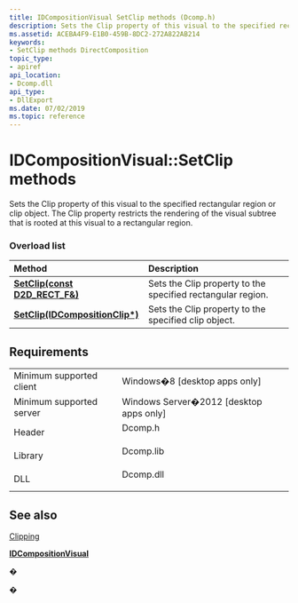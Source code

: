```yaml
---
title: IDCompositionVisual SetClip methods (Dcomp.h)
description: Sets the Clip property of this visual to the specified rectangular region or clip object.
ms.assetid: ACEBA4F9-E1B0-459B-8DC2-272A822AB214
keywords:
- SetClip methods DirectComposition
topic_type:
- apiref
api_location:
- Dcomp.dll
api_type:
- DllExport
ms.date: 07/02/2019
ms.topic: reference
---
```


# IDCompositionVisual::SetClip methods

Sets the Clip property of this visual to the specified rectangular region or clip object. The Clip property restricts the rendering of the visual subtree that is rooted at this visual to a rectangular region.

### Overload list



| Method                                                                                | Description                                                            |
|:--------------------------------------------------------------------------------------|:-----------------------------------------------------------------------|
| [**SetClip(const D2D\_RECT\_F&)**](https://msdn.microsoft.com/library/Hh449151(v=VS.85).aspx) | Sets the Clip property to the specified rectangular region.<br/> |
| [**SetClip(IDCompositionClip\*)**](https://msdn.microsoft.com/library/Hh449153(v=VS.85).aspx) | Sets the Clip property to the specified clip object.<br/>        |



## Requirements



|                                     |                                                                                      |
|-------------------------------------|--------------------------------------------------------------------------------------|
| Minimum supported client<br/> | Windows�8 \[desktop apps only\]<br/>                                           |
| Minimum supported server<br/> | Windows Server�2012 \[desktop apps only\]<br/>                                 |
| Header<br/>                   | <dl> <dt>Dcomp.h</dt> </dl>   |
| Library<br/>                  | <dl> <dt>Dcomp.lib</dt> </dl> |
| DLL<br/>                      | <dl> <dt>Dcomp.dll</dt> </dl> |



## See also

<dl> <dt>

[Clipping](clipping.md)
</dt> <dt>

[**IDCompositionVisual**](https://msdn.microsoft.com/library/Hh449139(v=VS.85).aspx)
</dt> </dl>

�

�





